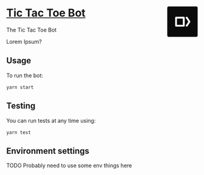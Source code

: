 # [Tic Tac Toe Bot](https://github.com/counterfactual/monorepo/packages/tic-tac-toe-bot) <img align="right" src="../../logo.svg" height="80px" />

 The Tic Tac Toe Bot

 Lorem Ipsum?

 ## Usage

 To run the bot:

 ```shell
yarn start
```

 ## Testing

 You can run tests at any time using:

 ```shell
yarn test
```

 ## Environment settings

 TODO Probably need to use some env things here